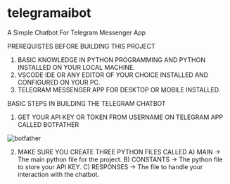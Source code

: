 # telegramaibot
A Simple Chatbot For Telegram Messenger App

PREREQUISTES BEFORE BUILDING THIS PROJECT

1. BASIC KNOWLEDGE IN PYTHON PROGRAMMING AND PYTHON INSTALLED ON YOUR LOCAL MACHINE.
2.  VSCODE IDE OR ANY EDITOR OF YOUR CHOICE INSTALLED AND CONFIGURED ON YOUR PC.
3.  TELEGRAM MESSENGER APP FOR DESKTOP OR MOBILE INSTALLED.



BASIC STEPS IN BUILDING THE TELEGRAM CHATBOT
1. GET YOUR API KEY OR TOKEN FROM USERNAME ON TELEGRAM APP CALLED BOTFATHER


![botfather](https://user-images.githubusercontent.com/48213736/119491868-5a9ce180-bd56-11eb-90b0-b56457fb53ff.png)



2. MAKE SURE YOU CREATE THREE PYTHON FILES CALLED
A) MAIN -> The main python file for the project.
B) CONSTANTS -> The python file to store your API KEY.
C) RESPONSES -> The file to handle your interaction with the chatbot.
 
